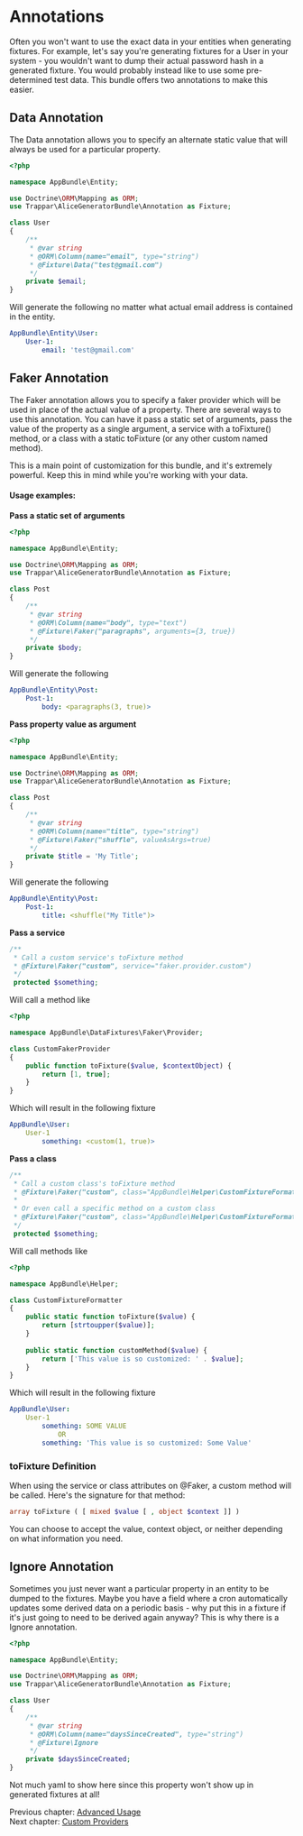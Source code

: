 # Annotations

Often you won't want to use the exact data in your entities when generating fixtures. For example, let's say you're
generating fixtures for a User in your system - you wouldn't want to dump their actual password hash in a generated
fixture. You would probably instead like to use some pre-determined test data. This bundle offers two annotations
to make this easier.

## Data Annotation

The Data annotation allows you to specify an alternate static value that will always be used for a particular property.
 
```php
<?php

namespace AppBundle\Entity;

use Doctrine\ORM\Mapping as ORM;
use Trappar\AliceGeneratorBundle\Annotation as Fixture;

class User
{
    /**
     * @var string
     * @ORM\Column(name="email", type="string")
     * @Fixture\Data("test@gmail.com")
     */
    private $email;
}
```

Will generate the following no matter what actual email address is contained in the entity.

```yaml
AppBundle\Entity\User:
    User-1:
        email: 'test@gmail.com'
```

## Faker Annotation

The Faker annotation allows you to specify a faker provider which will be used in place of the actual value of a
property. There are several ways to use this annotation. You can have it pass a static set of arguments, pass the value
of the property as a single argument, a service with a toFixture() method, or a class with a static toFixture
(or any other custom named method).

This is a main point of customization for this bundle, and it's extremely powerful. Keep this in mind while you're
working with your data.

#### Usage examples:

**Pass a static set of arguments**

```php
<?php

namespace AppBundle\Entity;

use Doctrine\ORM\Mapping as ORM;
use Trappar\AliceGeneratorBundle\Annotation as Fixture;

class Post
{
    /**
     * @var string
     * @ORM\Column(name="body", type="text")
     * @Fixture\Faker("paragraphs", arguments={3, true})
     */
    private $body;
}
```

Will generate the following

```yaml
AppBundle\Entity\Post:
    Post-1:
        body: <paragraphs(3, true)>
```

**Pass property value as argument**

```php
<?php

namespace AppBundle\Entity;

use Doctrine\ORM\Mapping as ORM;
use Trappar\AliceGeneratorBundle\Annotation as Fixture;

class Post
{
    /**
     * @var string
     * @ORM\Column(name="title", type="string")
     * @Fixture\Faker("shuffle", valueAsArgs=true)
     */
    private $title = 'My Title';
}
```

Will generate the following

```yaml
AppBundle\Entity\Post:
    Post-1:
        title: <shuffle("My Title")>
```

**Pass a service**

```php
/**
 * Call a custom service's toFixture method
 * @Fixture\Faker("custom", service="faker.provider.custom")
 */
 protected $something;
```

Will call a method like

```php
<?php

namespace AppBundle\DataFixtures\Faker\Provider;

class CustomFakerProvider
{
    public function toFixture($value, $contextObject) {
        return [1, true];
    }
}
```

Which will result in the following fixture

```yaml
AppBundle\User:
    User-1
        something: <custom(1, true)> 
```

**Pass a class**

```php
/**
 * Call a custom class's toFixture method
 * @Fixture\Faker("custom", class="AppBundle\Helper\CustomFixtureFormatter")
 *
 * Or even call a specific method on a custom class
 * @Fixture\Faker("custom", class="AppBundle\Helper\CustomFixtureFormatter::customMethod")
 */
 protected $something;
```

Will call methods like

```php
<?php

namespace AppBundle\Helper;

class CustomFixtureFormatter
{
    public static function toFixture($value) {
        return [strtoupper($value)];
    }
    
    public static function customMethod($value) {
        return ['This value is so customized: ' . $value];
    }
}
```

Which will result in the following fixture

```yaml
AppBundle\User:
    User-1
        something: SOME VALUE
            OR
        something: 'This value is so customized: Some Value'
```

### toFixture Definition

When using the service or class attributes on @Faker, a custom method will be called. Here's the signature for that method:

```php
array toFixture ( [ mixed $value [ , object $context ]] )
```

You can choose to accept the value, context object, or neither depending on what information you need.

## Ignore Annotation

Sometimes you just never want a particular property in an entity to be dumped to the fixtures. Maybe you have a field
where a cron automatically updates some derived data on a periodic basis - why put this in a fixture if it's just going
to need to be derived again anyway? This is why there is a Ignore annotation.

```php
<?php

namespace AppBundle\Entity;

use Doctrine\ORM\Mapping as ORM;
use Trappar\AliceGeneratorBundle\Annotation as Fixture;

class User
{
    /**
     * @var string
     * @ORM\Column(name="daysSinceCreated", type="string")
     * @Fixture\Ignore
     */
    private $daysSinceCreated;
}
```

Not much yaml to show here since this property won't show up in generated fixtures at all!

Previous chapter: [Advanced Usage](advanced-usage.md)<br />
Next chapter: [Custom Providers](custom-providers.md)